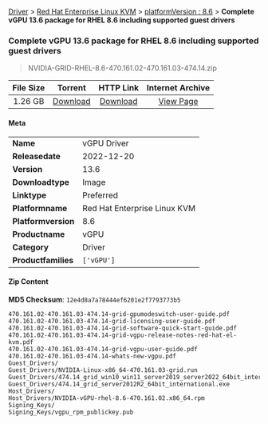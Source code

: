 
[Driver](/README.md)  >  [Red Hat Enterprise Linux KVM](/index/Driver/Red_Hat_Enterprise_Linux_KVM.md)  >  [platformVersion : 8.6](/index/Driver/Red_Hat_Enterprise_Linux_KVM/8.6.md)  >  **Complete vGPU 13.6 package for RHEL 8.6 including supported guest drivers**


###    Complete vGPU 13.6 package for RHEL 8.6 including supported guest drivers

> NVIDIA-GRID-RHEL-8.6-470.161.02-470.161.03-474.14.zip   


| **File Size** | **Torrent**  | **HTTP Link** | **Internet Archive** |
|:-------------:|:------------:|:-------------:|:--------------------:|
| 1.26 GB |  [Download](https://archive.org/download/nvgpu_NVIDIA-GRID-RHEL-8.6-470.161.02-470.161.03-474.14.zip/nvgpu_NVIDIA-GRID-RHEL-8.6-470.161.02-470.161.03-474.14.zip_archive.torrent)       | [Download](https://archive.org/compress/nvgpu_NVIDIA-GRID-RHEL-8.6-470.161.02-470.161.03-474.14.zip) | [View Page](https://archive.org/details/nvgpu_NVIDIA-GRID-RHEL-8.6-470.161.02-470.161.03-474.14.zip)       |

#### Meta

<table>
<tr><td><strong>Name</strong></td><td>vGPU Driver</td></tr>
<tr><td><strong>Releasedate</strong></td><td>2022-12-20</td></tr>
<tr><td><strong>Version</strong></td><td>13.6</td></tr>
<tr><td><strong>Downloadtype</strong></td><td>Image</td></tr>
<tr><td><strong>Linktype</strong></td><td>Preferred</td></tr>
<tr><td><strong>Platformname</strong></td><td>Red Hat Enterprise Linux KVM</td></tr>
<tr><td><strong>Platformversion</strong></td><td>8.6</td></tr>
<tr><td><strong>Productname</strong></td><td>vGPU</td></tr>
<tr><td><strong>Category</strong></td><td>Driver</td></tr>
<tr><td><strong>Productfamilies</strong></td><td><code>['vGPU']</code></td></tr>
</table>

#### Zip Content

**MD5 Checksum**: `12e4d8a7a78444ef6201e2f7793773b5`

```text
470.161.02-470.161.03-474.14-grid-gpumodeswitch-user-guide.pdf
470.161.02-470.161.03-474.14-grid-licensing-user-guide.pdf
470.161.02-470.161.03-474.14-grid-software-quick-start-guide.pdf
470.161.02-470.161.03-474.14-grid-vgpu-release-notes-red-hat-el-kvm.pdf
470.161.02-470.161.03-474.14-grid-vgpu-user-guide.pdf
470.161.02-470.161.03-474.14-whats-new-vgpu.pdf
Guest_Drivers/
Guest_Drivers/NVIDIA-Linux-x86_64-470.161.03-grid.run
Guest_Drivers/474.14_grid_win10_win11_server2019_server2022_64bit_international.exe
Guest_Drivers/474.14_grid_server2012R2_64bit_international.exe
Host_Drivers/
Host_Drivers/NVIDIA-vGPU-rhel-8.6-470.161.02.x86_64.rpm
Signing_Keys/
Signing_Keys/vgpu_rpm_publickey.pub
```